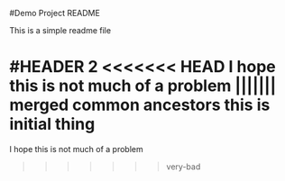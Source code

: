#Demo Project README

This is a simple readme file

#HEADER 2
<<<<<<< HEAD
I hope this is not much of a problem 
||||||| merged common ancestors
this is initial thing 
=======
I hope this is not much of a problem
>>>>>>> very-bad
